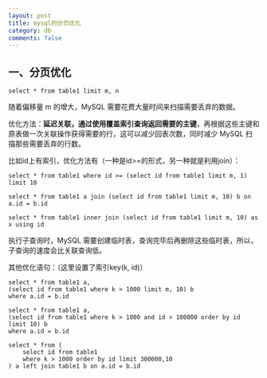 ```yaml
---
layout: post
title: mysql的分页优化
category: db
comments: false
---
```


## 一、分页优化

    select * from table1 limit m, n

随着偏移量 m 的增大，MySQL 需要花费大量时间来扫描需要丢弃的数据。

优化方法：**延迟关联，通过使用覆盖索引查询返回需要的主键**，再根据这些主键和原表做一次关联操作获得需要的行，这可以减少回表次数，同时减少 MySQL 扫描那些需要丢弃的行数。

比如id上有索引，优化方法有（一种是id>=的形式，另一种就是利用join）：

    select * from table1 where id >= (select id from table1 limit m, 1) limit 10

    select * from table1 a join (select id from table1 limit m, 10) b on a.id = b.id

    select * from table1 inner join (select id from table1 limit m, 10) as x using id

执行子查询时，MySQL 需要创建临时表，查询完毕后再删除这些临时表，所以，子查询的速度会比关联查询低。

其他优化语句：（这里设置了索引key(k, id)）

    select * from table1 a, 
    (select id from table1 where k > 1000 limit m, 10) b 
    where a.id = b.id

    select * from table1 a, 
    (select id from table1 where k > 1000 and id > 100000 order by id limit 10) b 
    where a.id = b.id

    select * from (
        select id from table1
        where k > 1000 order by id limit 300000,10
    ) a left join table1 b on a.id = b.id

